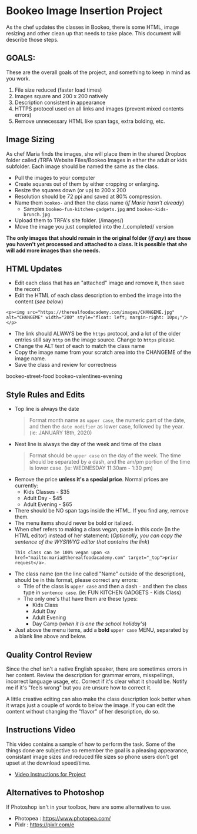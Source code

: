 # Bookeo Image Insertion Project 
As the chef updates the classes in Bookeo, there is some HTML, image resizing and other clean up that needs to take place. This document will describe those steps. 

## GOALS: 
These are the overall goals of the project, and something to keep in mind as you work. 
 1. File size reduced (faster load times)
 1. Images square and 200 x 200 natively
 1. Description consistent in appearance
 1. HTTPS protocol used on all links and images (prevent mixed contents errors)
 1. Remove unnecessary HTML like span tags, extra bolding, etc. 


## Image Sizing 
As chef Maria finds the images, she will place them in the shared Dropbox folder called /TRFA Website Files/Bookeo Images in either the adult or kids subfolder. Each image should be named the same as the class. 


 * Pull the images to your computer
 * Create squares out of them by either cropping or enlarging. 
 * Resize the squares down (or up) to 200 x 200
 * Resolution should be 72 ppi and saved at 80% compression.
 * Name them `bookeo-` and then the class name (_if Maria hasn't already_)
   * Samples `bookeo-fun-kitchen-gadgets.jpg` and `bookeo-kids-brunch.jpg`
 * Upload them to TRFA's site folder. (/images/)
 * Move the image you just completed into the /_completed/ version  

 **The only images that should remain in the original folder (_if any_) are those you haven't yet processed and attached to a class. It is possible that she will add more images than she needs.**

## HTML Updates
 * Edit each class that has an "attached" image and remove it, then save the record
 * Edit the HTML of each class description to embed the image into the content (_see below_)
 
 ```
 <p><img src="https://therealfoodacademy.com/images/CHANGEME.jpg" alt="CHANGEME" width="200" style="float: left; margin-right: 10px;"/></p>
 ```
   * The link should ALWAYS be the `https` protocol, and a lot of the older entries still say `http` on the image source. Change to `https` please. 
   * Change the ALT text of each to match the class name
   * Copy the image name from your scratch area into the CHANGEME of the image name.
   * Save the class and review for correctness

bookeo-street-food
bookeo-valentines-evening


## Style Rules and Edits
 * Top line is always the date
   >Format month name as `upper case`, the numeric part of the date, and then the `date modifier` as lower case, followed by the year. (ie: JANUARY 18th, 2020)
 * Next line is always the day of the week and time of the class
   >Format should be `upper case` on the day of the week. The time should be separated by a dash, and the am/pm portion of the time is lower case. (ie: WEDNESDAY 11:30am - 1:30 pm)
 * Remove the price **unless it's a special price**. Normal prices are currently:
   * Kids Classes - $35
   * Adult Day - $45
   * Adult Evening - $65
 * There should be NO span tags inside the HTML. If you find any, remove them. 
 * The menu items should never be bold or italized.
 * When chef refers to making a class vegan, paste in this code (In the HTML editor) instead of her statement: (_Optionally, you can copy the sentence of the WYSIWYG editor that contains the link_)
    ```
    This class can be 100% vegan upon <a href="mailto:maria@therealfoodacademy.com" target="_top">prior request</a>.
    ```
 * The class name (on the line called "Name" outside of the description), should be in this format, please correct any errors:
   * Title of the class is `upper case` and then a dash `-` and then the class type in `sentence case`. (ie: FUN KITCHEN GADGETS - Kids Class)
   * The only one's that have them are these types: 
     * Kids Class
     * Adult Day
     * Adult Evening
     * Day Camp (_when it is one the school holiday's_)
 * Just above the menu items, add a **bold** `upper case` MENU, separated by a blank line above and below. 

## Quality Control Review
Since the chef isn't a native English speaker, there are sometimes errors in her content. Review the description for grammar errors, misspellings, incorrect language usage, etc. Correct if it's clear what it should be. Notify me if it's "feels wrong" but you are unsure how to correct it. 

A little creative editing can also make the class description look better when it wraps just a couple of words to below the image. If you can edit the content without changing the "flavor" of her description, do so. 


## Instructions Video
This video contains a sample of how to perform the task. Some of the things done are subjective so remember the goal is a pleasing appearance, consistant image sizes and reduced file sizes so phone users don't get upset at the download speed/time. 

 * [Video Instructions for Project](https://cn-team-videos.s3.us-west-2.amazonaws.com/bookeo-class-editing.mp4)

## Alternatives to Photoshop
If Photoshop isn't in your toolbox, here are some alternatives to use. 
 * Photopea : https://www.photopea.com/
 * Pixlr : https://pixlr.com/e
